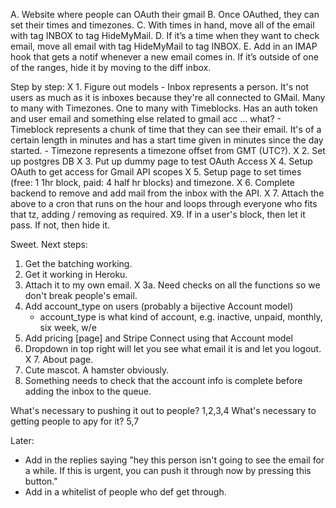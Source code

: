 A. Website where people can OAuth their gmail
B. Once OAuthed, they can set their times and timezones.
C. With times in hand, move all of the email with tag INBOX to tag HideMyMail.
D. If it’s a time when they want to check email, move all email with tag HideMyMail to tag INBOX.
E. Add in an IMAP hook that gets a notif whenever a new email comes in. If it’s outside of one of the ranges, hide it by moving to the diff inbox.


Step by step:
X 1. Figure out models
    - Inbox represents a person. It's not users as much as it is inboxes because they're all connected to GMail. Many to many with Timezones. One to many with Timeblocks. Has an auth token and user email and something else related to gmail acc ... what?
    - Timeblock represents a chunk of time that they can see their email. It's of a certain length in minutes and has a start time given in minutes since the day started.
    - Timezone represents a timezone offset from GMT (UTC?).
X 2. Set up postgres DB
X 3. Put up dummy page to test OAuth Access
X 4. Setup OAuth to get access for Gmail API scopes
X 5. Setup page to set times (free: 1 1hr block, paid: 4 half hr blocks) and timezone.
X 6. Complete backend to remove and add mail from the inbox with the API.
X 7. Attach the above to a cron that runs on the hour and loops through everyone who fits that tz, adding / removing as required.
X9. If in a user's block, then let it pass. If not, then hide it.

Sweet. Next steps:
1. Get the batching working.
2. Get it working in Heroku.
3. Attach it to my own email.
X 3a. Need checks on all the functions so we don't break people's email.
4. Add account_type on users (probably a bijective Account model)
   - account_type is what kind of account, e.g. inactive, unpaid, monthly, six week, w/e
5. Add pricing [page] and Stripe Connect using that Account model
6. Dropdown in top right will let you see what email it is and let you logout.
X 7. About page.
8. Cute mascot. A hamster obviously.
9. Something needs to check that the account info is complete before adding the inbox to the queue.

What's necessary to pushing it out to people? 1,2,3,4
What's necessary to getting people to apy for it? 5,7

Later:
- Add in the replies saying "hey this person isn't going to see the email for a while. If this is urgent, you can push it through now by pressing this button."
- Add in a whitelist of people who def get through.